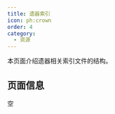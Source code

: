 ```yaml
---
title: 遗器索引
icon: ph:crown
order: 4
category:
  - 资源
---
```


本页面介绍遗器相关索引文件的结构。

<!-- more -->

## 页面信息

空
